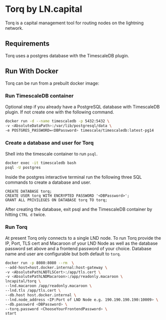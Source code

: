 # Torq by LN.capital

Torq is a capital management tool for routing nodes on the lightning network.

## Requirements

Torq uses a postgres database with the TimescaleDB plugin.

## Run With Docker

Torq can be run from a prebuilt docker image:

### Run TimescaleDB container

Optional step if you already have a PostgreSQL database with TimescaleDB plugin.
If not create one with the following command.

```sh
docker run -d --name timescaledb -p 5432:5432 \
-v <AbsoluteDataPath>:/var/lib/postgresql/data \
-e POSTGRES_PASSWORD=<DBPassword> timescale/timescaledb:latest-pg14
```

### Create a database and user for Torq

Shell into the timescale container to run `psql`.

```sh
docker exec -it timescaledb bash
psql -U postgres
```

Inside the postgres interactive terminal run the following three SQL commands to
create a database and user.

```postgresql
CREATE DATABASE torq;
CREATE USER torq WITH ENCRYPTED PASSWORD '<DBPassword>';
GRANT ALL PRIVILEGES ON DATABASE torq TO torq;
```

After creating the database, exit psql and the TimescaleDB container by hitting `CTRL d` twice.

### Run Torq

At present Torq only connects to a single LND node. To run Torq provide the IP, Port, TLS cert and
Macaroon of your LND Node as well as the database password set above and a frontend password of your choice.
Database name and user are configurable but both default to `torq`.

```sh
docker run -p 8080:8080 --rm  \
--add-host=host.docker.internal:host-gateway \
-v <AbsolutePathLNDTLSCert>:/app/tls.cert \
-v <AbsolutePathLNDMacaroon>:/app/readonly.macaroon \
lncapital/torq \
--lnd.macaroon /app/readonly.macaroon \
--lnd.tls /app/tls.cert \
--db.host host.docker.internal \
--lnd.node_address <IP:Port of LND Node e.g. 190.190.190.190:10009> \
--db.password <DBPassword> \
--torq.password <ChooseYourFrontendPassword> \
start
```

